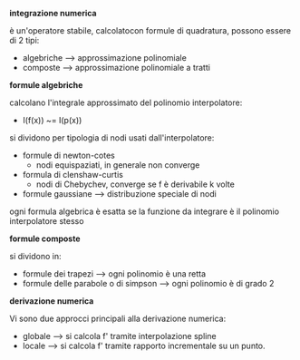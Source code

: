**integrazione  numerica**

è un'operatore stabile, calcolatocon formule di quadratura, possono essere di 2 tipi:
* algebriche --> approssimazione polinomiale
* composte --> approssimazione polinomiale a tratti

**formule algebriche**

calcolano l'integrale approssimato del polinomio interpolatore:
* I(f(x)) ~= I(p(x))

si dividono per tipologia di nodi usati dall'interpolatore:
* formule di newton-cotes
    * nodi equispaziati, in generale non converge
* formula di clenshaw-curtis
    * nodi di Chebychev, converge se f è derivabile k volte
* formule gaussiane --> distribuzione speciale di nodi

ogni formula algebrica è esatta se la funzione da integrare è il polinomio interpolatore stesso

**formule composte**

si dividono in:
* formule dei trapezi --> ogni polinomio è una retta
* formule delle parabole o di simpson -->  ogni polinomio è di grado 2

**derivazione numerica**

Vi sono due approcci principali alla derivazione numerica:
* globale --> si calcola f' tramite interpolazione spline
* locale --> si calcola f' tramite rapporto incrementale su un punto.
